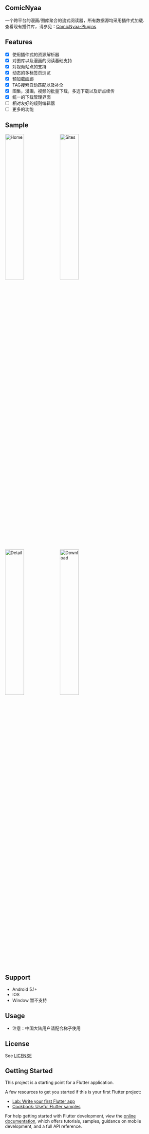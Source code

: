 ## ComicNyaa
一个跨平台的漫画/图库聚合的流式阅读器，所有数据源均采用插件式加载.   
查看现有插件库，请参见：[ComicNyaa-Plugins](https://github.com/tsukiseele/ComicNyaa-Plugins)

## Features
- [x] 使用插件式的资源解析器
- [x] 对图库以及漫画的阅读基础支持
- [x] 对视频站点的支持
- [x] 动态的多标签页浏览
- [x] 预加载画廊
- [x] TAG搜索自动匹配以及补全
- [x] 图集，漫画，视频的批量下载，多选下载以及断点续传
- [x] 统一的下载管理界面
- [ ] 相对友好的规则编辑器
- [ ] 更多的功能

## Sample
<!-- ![Home](https://cdn.jsdelivr.net/gh/tsukiseele/ComicNyaa/images/60654495c94c0d0fc9d0861d37cf84b5.jpeg)
![Sites](https://cdn.jsdelivr.net/gh/nyarray/LoliHost/images/fcb9dc4ccade0888e6ef759be9a1ee43.jpeg) -->
<div>
  <img src="https://cdn.jsdelivr.net/gh/tsukiseele/ComicNyaa/sample/1.webp" alt="Home" width="35%"/>
  <img src="https://cdn.jsdelivr.net/gh/tsukiseele/ComicNyaa/sample/2.webp" alt="Sites" width="35%"/>
  <img src="https://cdn.jsdelivr.net/gh/tsukiseele/ComicNyaa/sample/3.webp" alt="Detail" width="35%"/>
  <img src="https://cdn.jsdelivr.net/gh/tsukiseele/ComicNyaa/sample/4.webp" alt="Download" width="35%"/>
</div>

## Support 

- Android 5.1+
- IOS
- Window 暂不支持

## Usage
- 注意：中国大陆用户请配合梯子使用

## License
See [LICENSE](./LICENSE)

## Getting Started

This project is a starting point for a Flutter application.

A few resources to get you started if this is your first Flutter project:

- [Lab: Write your first Flutter app](https://docs.flutter.dev/get-started/codelab)
- [Cookbook: Useful Flutter samples](https://docs.flutter.dev/cookbook)

For help getting started with Flutter development, view the
[online documentation](https://docs.flutter.dev/), which offers tutorials,
samples, guidance on mobile development, and a full API reference.
